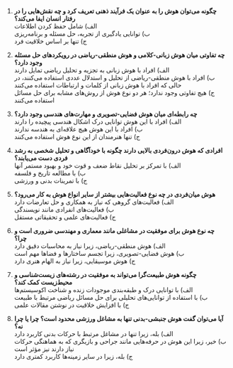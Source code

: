 1. **چگونه می‌توان هوش را به عنوان یک فرآیند ذهنی تعریف کرد و چه نقش‌هایی را در رفتار انسان ایفا می‌کند؟**  
   الف) شامل حفظ کردن اطلاعات  
   ب) توانایی یادگیری از تجربه، حل مسئله و برنامه‌ریزی  
   ج) تنها بر اساس خلاقیت فرد

2. **چه تفاوتی میان هوش زبانی-کلامی و هوش منطقی-ریاضی در رویکردهای حل مسئله وجود دارد؟**  
   الف) افراد با هوش زبانی به تجزیه و تحلیل ریاضی تمایل دارند  
   ب) افراد با هوش منطقی-ریاضی از تحلیل و استدلال عددی استفاده می‌کنند، در حالی که افراد با هوش زبانی از کلمات و ارتباطات استفاده می‌کنند  
   ج) هیچ تفاوتی وجود ندارد؛ هر دو نوع هوش از روش‌های مشابه برای حل مسائل استفاده می‌کنند

3. **چه رابطه‌ای میان هوش فضایی-تصویری و مهارت‌های هندسی وجود دارد؟**  
   الف) افراد با این هوش توانایی درک اشکال هندسی پیچیده را دارند  
   ب) افراد با این هوش هیچ علاقه‌ای به هندسه ندارند  
   ج) تنها هنرمندان از این نوع هوش استفاده می‌کنند

4. **افرادی که هوش درون‌فردی بالایی دارند چگونه با خودآگاهی و تحلیل شخصی به رشد فردی دست می‌یابند؟**  
   الف) با تمرکز بر تحلیل نقاط ضعف و قوت خود و بهبود مستمر آنها  
   ب) با مطالعه تاریخ و فلسفه  
   ج) با تمرینات بدنی و ورزشی

5. **هوش میان‌فردی در چه نوع فعالیت‌هایی بیشتر از سایر انواع هوش به کار می‌رود؟**  
   الف) فعالیت‌های گروهی که نیاز به همکاری و حل تعارضات دارد  
   ب) فعالیت‌های انفرادی مانند نویسندگی  
   ج) فعالیت‌های علمی و تحقیقاتی مستقل

6. **چه نوع هوش برای موفقیت در مشاغلی مانند معماری و مهندسی ضروری است و چرا؟**  
   الف) هوش منطقی-ریاضی، زیرا نیاز به محاسبات دقیق دارد  
   ب) هوش فضایی-تصویری، زیرا تجسم ساختارها و فضاها مهم است  
   ج) هوش موسیقایی، زیرا نیاز به الهام هنری دارد

7. **چگونه هوش طبیعت‌گرا می‌تواند به موفقیت در رشته‌های زیست‌شناسی و محیط‌زیست کمک کند؟**  
   الف) با توانایی درک و طبقه‌بندی موجودات زنده و شناخت اکوسیستم‌ها  
   ب) با استفاده از توانایی‌های تحلیلی برای حل مسائل ریاضی مرتبط با طبیعت  
   ج) با افزایش خلاقیت در نوشتن مقالات علمی

8. **آیا می‌توان گفت هوش جنبشی-بدنی تنها به مشاغل ورزشی محدود است؟ چرا یا چرا نه؟**  
   الف) بله، زیرا تنها در مشاغل مرتبط با حرکات بدنی کاربرد دارد  
   ب) خیر، زیرا این هوش در حرفه‌هایی مانند جراحی و بازیگری که به هماهنگی حرکات نیاز دارند نیز مؤثر است  
   ج) بله، زیرا در سایر زمینه‌ها کاربرد کمتری دارد